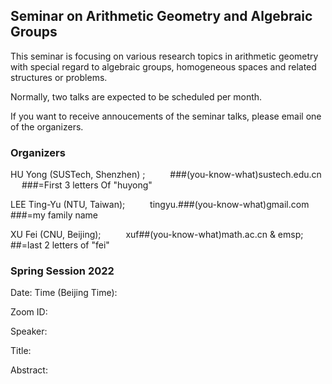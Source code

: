 ## Seminar on Arithmetic Geometry and Algebraic Groups

This seminar is focusing on various research topics in arithmetic geometry with special regard to algebraic groups, homogeneous spaces and related structures or problems.

Normally, two talks are expected to be scheduled per month.

If you want to receive annoucements of the seminar talks, please email one of the organizers.



### Organizers

HU Yong (SUSTech, Shenzhen) ;  &emsp; &emsp;  ###(you-know-what)sustech.edu.cn   &emsp; ###=First 3 letters Of "huyong"

LEE Ting-Yu (NTU, Taiwan);   &emsp; &emsp;  tingyu.###(you-know-what)gmail.com   &emsp; ###=my family name

XU Fei (CNU, Beijing);   &emsp; &emsp;  xuf##(you-know-what)math.ac.cn    & emsp; ##=last 2 letters of "fei"



### Spring Session 2022



Date:    Time (Beijing Time):

Zoom ID:

Speaker:

Title:

Abstract:

